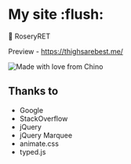 # My site :flush:
🌹 RoseryRET

Preview - https://thighsarebest.me/

![Made with love from Chino](https://madewithlove.now.sh/pl?heart=true)

## Thanks to
* Google
* StackOverflow
* jQuery
* jQuery Marquee
* animate.css
* typed.js
